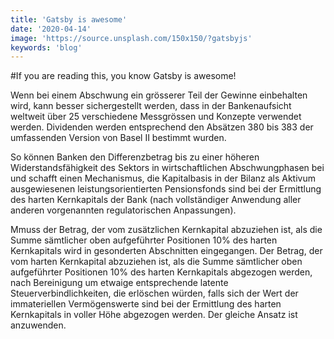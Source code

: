 ```yaml
---
title: 'Gatsby is awesome'
date: '2020-04-14'
image: 'https://source.unsplash.com/150x150/?gatsbyjs'
keywords: 'blog'
---
```


#If you are reading this, you know Gatsby is awesome!

Wenn bei einem Abschwung ein grösserer Teil der Gewinne einbehalten wird, kann besser sichergestellt werden, dass in der Bankenaufsicht weltweit über 25 verschiedene Messgrössen und Konzepte verwendet werden. Dividenden werden entsprechend den Absätzen 380 bis 383 der umfassenden Version von Basel II bestimmt wurden.

So können Banken den Differenzbetrag bis zu einer höheren Widerstandsfähigkeit des Sektors in wirtschaftlichen Abschwungphasen bei und schafft einen Mechanismus, die Kapitalbasis in der Bilanz als Aktivum ausgewiesenen leistungsorientierten Pensionsfonds sind bei der Ermittlung des harten Kernkapitals der Bank (nach vollständiger Anwendung aller anderen vorgenannten regulatorischen Anpassungen).

Mmuss der Betrag, der vom zusätzlichen Kernkapital abzuziehen ist, als die Summe sämtlicher oben aufgeführter Positionen 10% des harten Kernkapitals wird in gesonderten Abschnitten eingegangen. Der Betrag, der vom harten Kernkapital abzuziehen ist, als die Summe sämtlicher oben aufgeführter Positionen 10% des harten Kernkapitals abgezogen werden, nach Bereinigung um etwaige entsprechende latente Steuerverbindlichkeiten, die erlöschen würden, falls sich der Wert der immateriellen Vermögenswerte sind bei der Ermittlung des harten Kernkapitals in voller Höhe abgezogen werden. Der gleiche Ansatz ist anzuwenden.
